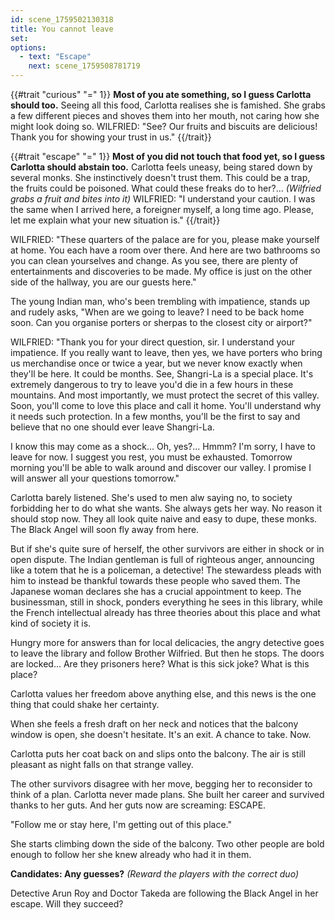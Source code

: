 ```yaml
---
id: scene_1759502130318
title: You cannot leave
set:
options:
  - text: "Escape"
    next: scene_1759508781719
---
```


{{#trait "curious" "=" 1}}
**Most of you ate something, so I guess Carlotta should too.**
Seeing all this food, Carlotta realises she is famished. She grabs a few different pieces and shoves them into her mouth, not caring how she might look doing so.
WILFRIED: "See? Our fruits and biscuits are delicious! Thank you for showing your trust in us."
{{/trait}}

{{#trait "escape" "=" 1}}
**Most of you did not touch that food yet, so I guess Carlotta should abstain too.**
Carlotta feels uneasy, being stared down by several monks. She instinctively doesn't trust them. This could be a trap, the fruits could be poisoned. What could these freaks do to her?...
*(Wilfried grabs a fruit and bites into it)*
WILFRIED: "I understand your caution. I was the same when I arrived here, a foreigner myself, a long time ago. Please, let me explain what your new situation is."
{{/trait}}

WILFRIED: "These quarters of the palace are for you, please make yourself at home. You each have a room over there. And here are two bathrooms so you can clean yourselves and change. As you see, there are plenty of entertainments and discoveries to be made. My office is just on the other side of the hallway, you are our guests here."

The young Indian man, who's been trembling with impatience, stands up and rudely asks, "When are we going to leave? I need to be back home soon. Can you organise porters or sherpas to the closest city or airport?"

WILFRIED: "Thank you for your direct question, sir. I understand your impatience. If you really want to leave, then yes, we have porters who bring us merchandise once or twice a year, but we never know exactly when they'll be here. It could be months. See, Shangri-La is a special place. It's extremely dangerous to try to leave you'd die in a few hours in these mountains. And most importantly, we must protect the secret of this valley. Soon, you'll come to love this place and call it home. You'll understand why it needs such protection. In a few months, you'll be the first to say and believe that no one should ever leave Shangri-La.

I know this may come as a shock... Oh, yes?... Hmmm? I'm sorry, I have to leave for now. I suggest you rest, you must be exhausted. Tomorrow morning you'll be able to walk around and discover our valley. I promise I will answer all your questions tomorrow."

Carlotta barely listened. She's used to men alw saying no, to society forbidding her to do what she wants. She always gets her way. No reason it should stop now. They all look quite naive and easy to dupe, these monks. The Black Angel will soon fly away from here.

But if she's quite sure of herself, the other survivors are either in shock or in open dispute. The Indian gentleman is full of righteous anger, announcing like a totem that he is a policeman, a detective! The stewardess pleads with him to instead be thankful towards these people who saved them. The Japanese woman declares she has a crucial appointment to keep. The businessman, still in shock, ponders everything he sees in this library, while the French intellectual already has three theories about this place and what kind of society it is.

Hungry more for answers than for local delicacies, the angry detective goes to leave the library and follow Brother Wilfried. But then he stops. The doors are locked... Are they prisoners here? What is this sick joke? What is this place?

Carlotta values her freedom above anything else, and this news is the one thing that could shake her certainty.

When she feels a fresh draft on her neck and notices that the balcony window is open, she doesn't hesitate. It's an exit. A chance to take. Now.

Carlotta puts her coat back on and slips onto the balcony. The air is still pleasant as night falls on that strange valley.

The other survivors disagree with her move, begging her to reconsider to think of a plan.
Carlotta never made plans. She built her career and survived thanks to her guts. And her guts now are screaming: ESCAPE.

"Follow me or stay here, I'm getting out of this place."

She starts climbing down the side of the balcony. Two other people are bold enough to follow her she knew already who had it in them.

**Candidates: Any guesses?**
*(Reward the players with the correct duo)*

Detective Arun Roy and Doctor Takeda are following the Black Angel in her escape. Will they succeed?